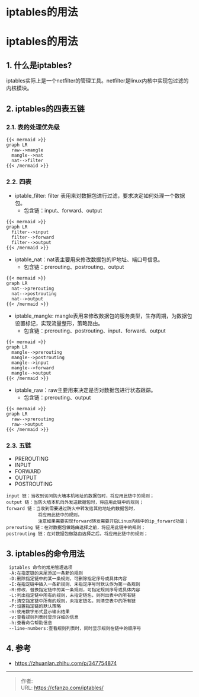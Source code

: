 # iptables的用法


<!--more-->
# iptables的用法
## 1. 什么是iptables?
iptables实际上是一个netfilter的管理工具。netfilter是linux内核中实现包过滤的内核模块。

## 2. iptables的四表五链
### 2.1. 表的处理优先级
```
{{< mermaid >}}
graph LR
  raw-->mangle
  mangle-->nat
  nat-->filter
{{< /mermaid >}}
```

### 2.2. 四表
- iptable_filter: filter 表用来对数据包进行过滤，要求决定如何处理一个数据包。
  - 包含链：input、forward、output
```
{{< mermaid >}}
graph LR
  filter-->input
  filter-->forward
  filter-->output
{{< /mermaid >}}
```

- iptable_nat：nat表主要用来修改数据包的IP地址、端口号信息。
  - 包含链：prerouting、postrouting、output
```
{{< mermaid >}}
graph LR
  nat-->prerouting
  nat-->postrouting
  nat-->output
{{< /mermaid >}}
```


- iptable_mangle: mangle表用来修改数据包的服务类型，生存周期，为数据包设置标记，实现流量整形，策略路由。
  - 包含链：prerouting、postrouting、input、forward、output
```
{{< mermaid >}}
graph LR
  mangle-->prerouting
  mangle-->postrouting
  mangle-->input
  mangle-->forward
  mangle-->output
{{< /mermaid >}}
```
- iptable_raw：raw主要用来决定是否对数据包进行状态跟踪。
  - 包含链：prerouting、output
```
{{< mermaid >}}
graph LR
  raw-->prerouting
  raw-->output
{{< /mermaid >}}
```


### 2.3. 五链
- PREROUTING
- INPUT
- FORWARD
- OUTPUT
- POSTROUTING
```
input 链：当收到访问防火墙本机地址的数据包时，将应用此链中的规则；
output 链：当防火墙本机向外发送数据包时，将应用此链中的规则；
forward 链：当收到需要通过防火中转发给其他地址的数据包时，
            将应用此链中的规则，
            注意如果需要实现forward转发需要开启Linux内核中的ip_forward功能；
prerouting 链：在对数据包做路由选择之前，将应用此链中的规则；
postrouting 链：在对数据包做路由选择之后，将应用此链中的规则；
```

## 3. iptables的命令用法
```bash
 iptables 命令的常用管理选项
 -A:在指定链的末尾添加一条新的规则
 -D:删除指定链中的某一条规则，可删除指定序号或具体内容
 -I:在指定链中插入一条新规则，未指定序号时默认作为第一条规则
 -R:修改、替换指定链中的某一条规则，可指定规则序号或具体内容
 -L:列出指定链中所有的规则，未指定链名，则列出表中的所有链
 -F:清空指定链中所有的规则，未指定链名，则清空表中的所有链
 -P:设置指定链的默认策略
 -n:使用数字形式显示输出结果
 -v:查看规则列表时显示详细的信息
 -h:查看命令帮助信息
 --line-numbers:查看规则列表时，同时显示规则在链中的顺序号
```

## 4. 参考
- https://zhuanlan.zhihu.com/p/347754874


---

> 作者:   
> URL: https://cfanzp.com/iptables/  

